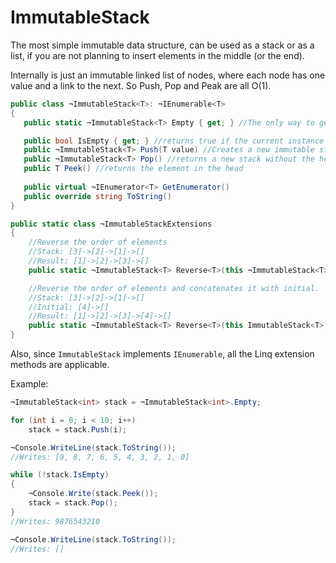 
#  ImmutableStack

The most simple immutable data structure, can be used as a stack or as a list, if you are not planning to insert elements in the middle (or the end). 

Internally is just an immutable linked list of nodes, where each node has one value and a link to the next. So Push, Pop and Peak are all O(1).  

```C#
public class ¬ImmutableStack<T>: ¬IEnumerable<T>
{
   public static ¬ImmutableStack<T> Empty { get; } //The only way to get a Empty immutable stack. 

   public bool IsEmpty { get; } //returns true if the current instance is empty.
   public ¬ImmutableStack<T> Push(T value) //Creates a new immutable stack with value pushed in the head
   public ¬ImmutableStack<T> Pop() //returns a new stack without the head
   public T Peek() //returns the element in the head
 
   public virtual ¬IEnumerator<T> GetEnumerator()
   public override string ToString()
}

public static class ¬ImmutableStackExtensions
{
    //Reverse the order of elements
    //Stack: [3]->[2]->[1]->[]
    //Result: [1]->[2]->[3]->[]
    public static ¬ImmutableStack<T> Reverse<T>(this ¬ImmutableStack<T> stack); 

    //Reverse the order of elements and concatenates it with initial.
    //Stack: [3]->[2]->[1]->[]
    //Initial: [4]->[]
    //Result: [1]->[2]->[3]->[4]->[]
    public static ¬ImmutableStack<T> Reverse<T>(this ImmutableStack<T> stack, ImmutableStack<T> initial);
}
```

Also, since `ImmutableStack` implements `IEnumerable`, all the Linq extension methods are applicable. 

Example: 

```C#
¬ImmutableStack<int> stack = ¬ImmutableStack<int>.Empty;

for (int i = 0; i < 10; i++)
    stack = stack.Push(i);

¬Console.WriteLine(stack.ToString());
//Writes: [9, 8, 7, 6, 5, 4, 3, 2, 1, 0]

while (!stack.IsEmpty)
{
    ¬Console.Write(stack.Peek());
    stack = stack.Pop();
}
//Writes: 9876543210

¬Console.WriteLine(stack.ToString());
//Writes: []
```